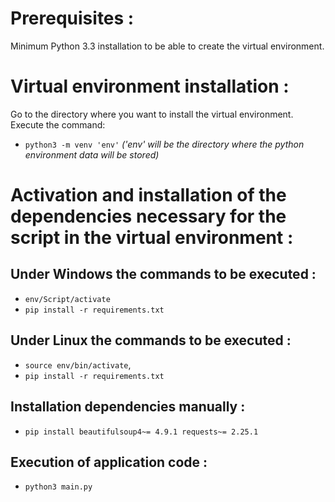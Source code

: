 # **Prerequisites :**

Minimum Python 3.3 installation to be able to create the virtual environment.

# **Virtual environment installation :**

Go to the directory where you want to install the virtual environment. 
Execute the command:
- `python3 -m venv 'env'` 
*('env' will be the directory where the python environment data will be stored)*

# **Activation and installation of the dependencies necessary for the script in the virtual environment :**

## Under Windows the commands to be executed :

- `env/Script/activate`
- `pip install -r requirements.txt`

## Under Linux the commands to be executed :

- `source env/bin/activate`,
- `pip install -r requirements.txt`

## Installation dependencies manually :

- `pip install beautifulsoup4~= 4.9.1 requests~= 2.25.1`

## Execution of application code :

- `python3 main.py`
